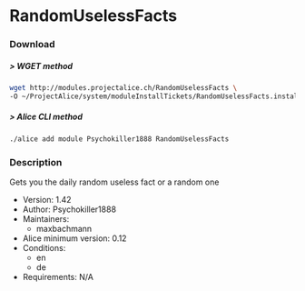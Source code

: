 # RandomUselessFacts

### Download

##### > WGET method
```bash
wget http://modules.projectalice.ch/RandomUselessFacts \
-O ~/ProjectAlice/system/moduleInstallTickets/RandomUselessFacts.install
```

##### > Alice CLI method
```bash
./alice add module Psychokiller1888 RandomUselessFacts
```

### Description
Gets you the daily random useless fact or a random one

- Version: 1.42
- Author: Psychokiller1888
- Maintainers:
  - maxbachmann
- Alice minimum version: 0.12
- Conditions:
  - en
  - de
- Requirements: N/A
